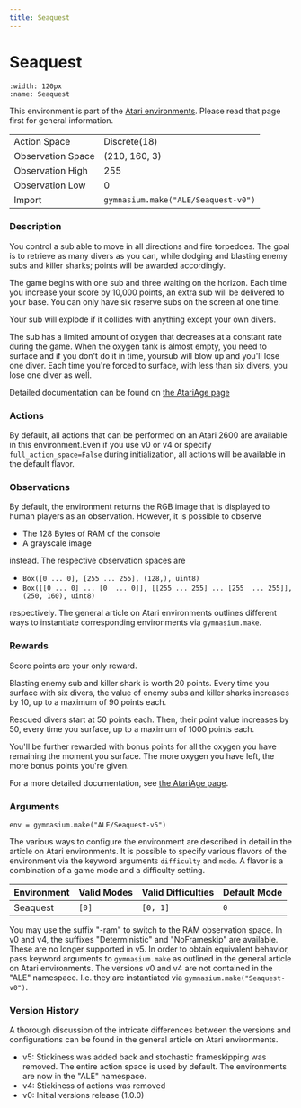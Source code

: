 ```yaml
---
title: Seaquest
---
```

# Seaquest

```{figure} ../../_static/videos/atari/seaquest.gif 
:width: 120px
:name: Seaquest
```

This environment is part of the <a href='..'>Atari environments</a>. Please read that page first for general information.

|                   |                                     |
|-------------------|-------------------------------------|
| Action Space      | Discrete(18)                        |
| Observation Space | (210, 160, 3)                       |
| Observation High  | 255                                 |
| Observation Low   | 0                                   |
| Import            | `gymnasium.make("ALE/Seaquest-v0")` |

### Description
You control a sub able to move in all directions and fire torpedoes.
The goal is to retrieve as many divers as you
can, while dodging and blasting enemy subs and killer sharks; points will be awarded accordingly.

The game begins with one sub and three waiting on the horizon. Each time you
increase your score by 10,000 points, an extra sub will be delivered to your
base.  You can only have six reserve subs on the screen at one time.

Your sub will explode if it collides with anything
except your own divers.

The sub has a limited amount of oxygen that decreases at a constant rate during the game. When the oxygen
tank is almost empty, you need to surface and if you don't do it in
time, yoursub will blow up and you'll lose one diver.  Each time you're forced
to surface, with less than six divers, you lose one diver as well.

Detailed documentation can be found on [the AtariAge page](https://atariage.com/manual_html_page.php?SoftwareLabelID=424)

### Actions
By default, all actions that can be performed on an Atari 2600 are available in this environment.Even if you use v0 or v4 or specify `full_action_space=False` during initialization, all actions will be available in the default flavor.

### Observations
By default, the environment returns the RGB image that is displayed to human players as an observation. However, it is
possible to observe
- The 128 Bytes of RAM of the console
- A grayscale image

instead. The respective observation spaces are
- `Box([0 ... 0], [255 ... 255], (128,), uint8)`
- `Box([[0 ... 0]
 ...
 [0  ... 0]], [[255 ... 255]
 ...
 [255  ... 255]], (250, 160), uint8)
`

respectively. The general article on Atari environments outlines different ways to instantiate corresponding environments
via `gymnasium.make`.

### Rewards
Score points are your only reward.

Blasting enemy sub and killer shark is worth
20 points.  Every time you surface with six divers, the value of enemy subs
and killer sharks increases by 10, up to a maximum of 90 points each. 

Rescued divers start at 50 points each.  Then, their point value increases by 50, every
time you surface, up to a maximum of 1000 points each. 

You'll be further rewarded with bonus points for all the oxygen you have remaining the
moment you surface.  The more oxygen you have left, the more bonus points
you're given.
 
For a more detailed documentation, see [the AtariAge page](https://atariage.com/manual_html_page.php?SoftwareLabelID=424).

### Arguments

```
env = gymnasium.make("ALE/Seaquest-v5")
```

The various ways to configure the environment are described in detail in the article on Atari environments.
It is possible to specify various flavors of the environment via the keyword arguments `difficulty` and `mode`. 
A flavor is a combination of a game mode and a difficulty setting.

| Environment | Valid Modes | Valid Difficulties | Default Mode |
|-------------|-------------|--------------------|--------------|
| Seaquest    | `[0]`       | `[0, 1]`           | `0`          |

You may use the suffix "-ram" to switch to the RAM observation space. In v0 and v4, the suffixes "Deterministic" and "NoFrameskip" 
are available. These are no longer supported in v5. In order to obtain equivalent behavior, pass keyword arguments to `gymnasium.make` as outlined in 
the general article on Atari environments.
The versions v0 and v4 are not contained in the "ALE" namespace. I.e. they are instantiated via `gymnasium.make("Seaquest-v0")`.

### Version History
A thorough discussion of the intricate differences between the versions and configurations can be found in the
general article on Atari environments. 

* v5: Stickiness was added back and stochastic frameskipping was removed. The entire action space is used by default. The environments are now in the "ALE" namespace.
* v4: Stickiness of actions was removed
* v0: Initial versions release (1.0.0)
